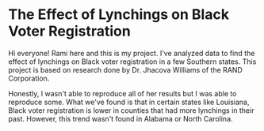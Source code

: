# The Effect of Lynchings on Black Voter Registration

Hi everyone! Rami here and this is my project. I've analyzed data to find the effect of lynchings on Black voter registration in a few Southern states. This project is based on research done by Dr. Jhacova Williams of the RAND Corporation.

Honestly, I wasn't able to reproduce all of her results but I was able to reproduce some. What we've found is that in certain states like Louisiana, Black voter registration is lower in counties that had more lynchings in their past. However, this trend wasn't found in Alabama or North Carolina.
